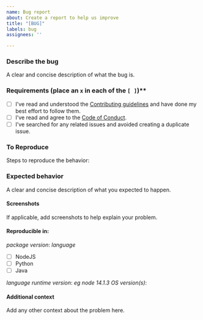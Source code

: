 ```yaml
---
name: Bug report
about: Create a report to help us improve
title: "[BUG]"
labels: bug
assignees: ''

---
```


### Describe the bug
A clear and concise description of what the bug is.

### Requirements (place an `x` in each of the `[ ]`)**
* [ ] I've read and understood the [Contributing guidelines](../CONTRIBUTING.md) and have done my best effort to follow them.
* [ ] I've read and agree to the [Code of Conduct](https://slackhq.github.io/code-of-conduct).
* [ ] I've searched for any related issues and avoided creating a duplicate issue.

### To Reproduce
Steps to reproduce the behavior:

### Expected behavior
A clear and concise description of what you expected to happen.

#### Screenshots
If applicable, add screenshots to help explain your problem.

#### Reproducible in:

*package version*:
*language*
- [ ] NodeJS
- [ ] Python
- [ ] Java

*language runtime version*: _eg node 14.1.3_
*OS version(s)*:

#### Additional context
Add any other context about the problem here.